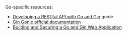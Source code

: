 Go-specific resources:

* [Developing a RESTful API with Go and Gin](https://go.dev/doc/tutorial/web-service-gin) guide.
* [Gin Gonic official documentation](https://gin-gonic.com/docs/)
* [Building and Securing a Go and Gin Web Application](https://developer.okta.com/blog/2021/02/17/building-and-securing-a-go-and-gin-web-application)
